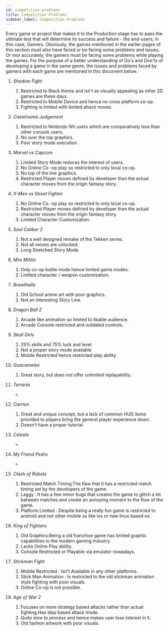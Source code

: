 ```yaml
---
id: competition-problems
title: Competition Problems
sidebar_label: Competition Problems
---
```


Every game or project that makes it to the Production stage has to pass the ultimate test that will determine its success and failure - the end-users, in this case, Gamers.
Obviously, the games mentioned in the earlier pages of this section must also have faced or be facing some problems and issues. Or mor accurately, the gamers must be facing some problems while playing the games. For the purpose of a better understanding of Do's and Don'ts of developing a game in the same genre, the issues and problems faced by gamers with each game are mentioned in this document below.

1. *Shadow Fight*

    1. Restricted to Black theme and isn’t as visually appealing as other 2D games are these days.
    2. Restricted to Mobile Device and hence no cross platform co-op.
    3. Fighting is limited with limited attack moves

2. *Castelvania Judgement*

    1. Restricted to Nintendo Wii users which are comparatively less than other console users.
    2. No over the top graphics.
    3. Poor story mode execution .

3. *Marvel vs Capcom*

    1. Limited Story Mode reduces the interest of users.
    2. No Online Co -op play so restricted to only local co-op.
    3. No top of the line graphics.
    4. Restricted Player moves defined by developer than the actual character moves from the origin fantasy story.

4. *X-Men vs Street Fighter*

    1. No Online Co -op play so restricted to only local co-op.
    2. Restricted Player moves defined by developer than the actual character moves from the origin fantasy story.
    3. Limited Character Customization.

5. *Soul Caliber 2*

    1. Not a well designed remake of the Tekken series.
    2. Not all moves are unlocked.
    3. Long Stretched Story Mode.

6. *Mini Militia*

    1. Only co-op battle mode hence limited game modes.
    2. Limited character / weapon customization.

7. *Brawlhalla*

    1. Old School anime art with poor graphics.
    2. Not an interesting Story Line.

8. *Dragon Ball Z*

    1. Arcade like animation so limited to likable audience.
    2. Arcade Console restricted and outdated controls. 

9. *Skull Girls*

    1. 25% skills and 75% luck and level.
    2. Not a proper story mode available 
    3. Mobile Restricted hence restricted play ability

10. *Guacamelee*

    1. Great story, but does not offer unlimited replayability.

11. *Terraria*

    - 

12. *Carrion*

    1. Great and unique concept, but a lack of common HUD items provided to players bring the general player experience down.
    2. Doesn't have a proper tutorial. 

13. *Celeste*

    - 

14. *My Friend Pedro*

    - 

15. *Clash of Robots*

    1. Restricted Match Timing:The flaw that it has a restricted match timing set by the developers of the game.
    2. Laggy : It has a few minor bugs that creates the game to glitch a bit between matches and create an annoying moment to the flow of the game.
    3. Platform Limited : Despite being a really fun game is restricted to android and not other mobile os like ios or new linux based os.

16. *King of Fighters*

    1. Old Graphics:Being a old franchise game has limited graphic capabilities to the modern gaming industry.
    2. Lacks Online Play ability.
    3. Console Restricted or Playable via emulator nowadays. 

17. *Stickman Fight*
 
    1. Mobile Restricted : Isn't Available in any other platforms.
    2. Stick Man Animation : Is restricted to the old stickman animation style fighting with poor visuals.
    3. Online Co-op is not possible.

18. *Age of War 2*

    1. Focuses on more strategy based attacks rather than actual fighting.Has step based attack mode.
    2. Quite slow to process and hence makes user lose interest in it.
    3. Old fashion artwork with poor visuals.
